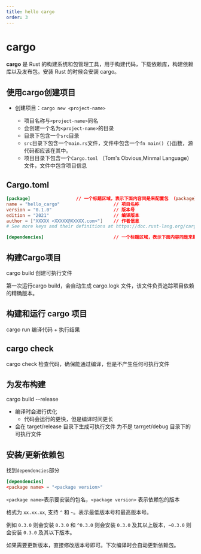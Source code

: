 ```yaml
---
title: hello cargo
order: 3
---
```



# cargo

**cargo** 是 Rust 的构建系统和包管理工具，用于构建代码，下载依赖库，构建依赖库以及发布包。安装 Rust 的时候会安装 cargo。

## 使用cargo创建项目

* 创建项目：`cargo new <project-name>`

  * 项目名称与`<project-name>`同名
  * 会创建一个名为`<project-name>`的目录
  * 目录下包含一个`src`目录
  * `src`目录下包含一个`main.rs`文件，文件中包含一个`fn main() {}`函数，源代码都应该在其中。
  * 项目目录下包含一个`Cargo.toml` （Tom's Obvious,Minmal Language）文件，文件中包含项目信息

## Cargo.toml

```toml
[package]                 // 一个标题区域，表示下面内容同是来配置包 （package）的
name = "hello_cargo"                    // 项目名称
version = "0.1.0"                       // 版本号
edition = "2021"                        // 编译版本
author = ["XXXXX <XXXXX@XXXXX.com>"]    // 作者信息
# See more keys and their definitions at https://doc.rust-lang.org/cargo/reference/manifest.html

[dependencies]                          // 一个标题区域，表示下面内容同是来配置依赖库（dependencies）

```

## 构建Cargo项目

cargo build 创建可执行文件

第一次运行cargo build，会自动生成 cargo.logk 文件，该文件负责追踪项目依赖的精确版本。

## 构建和运行 cargo 项目

cargo run 编译代码 + 执行结果

## cargo check

cargo check 检查代码，确保能通过编译，但是不产生任何可执行文件

## 为发布构建

cargo build --release

* 编译时会进行优化
  * 代码会运行的更快，但是编译时间更长
* 会在 target/release 目录下生成可执行文件 为不是 tarrget/debug 目录下的可执行文件

## 安装/更新依赖包

找到`dependencies`部分

```toml
[dependencies]
<package name> = "<package version>"
```

`<package name>`表示要安装的包名，`<package version>` 表示依赖包的版本

格式为 `xx.xx.xx`, 支持 `^` 和 `~`。表示最低版本号和最高版本号。

例如 `0.3.0` 则会安装 `0.3.0` 和 `^0.3.0` 则会安装 `0.3.0` 及其以上版本，`~0.3.0` 则会安装 `0.3.0` 及其以下版本。

如果需要更新版本，直接修改版本号即可。下次编译时会自动更新依赖包。
